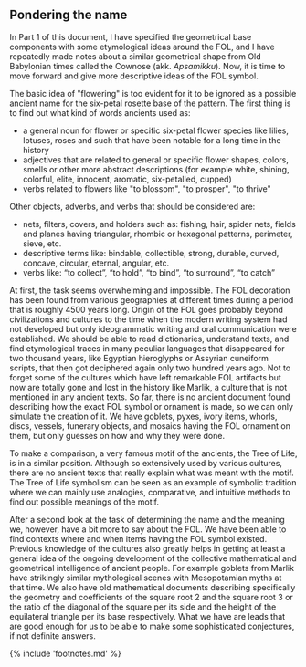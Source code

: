 ## Pondering the name

In Part 1 of this document, I have specified the geometrical base components with some etymological ideas around the FOL, and I have repeatedly made notes about a similar geometrical shape from Old Babylonian times called the Cownose (akk. *Apsamikku*). Now, it is time to move forward and give more descriptive ideas of the FOL symbol.

The basic idea of "flowering" is too evident for it to be ignored as a possible ancient name for the six-petal rosette base of the pattern. The first thing is to find out what kind of words ancients used as:

* a general noun for flower or specific six-petal flower species<!-- cite author="mywildflowers.com" title="Search for example: http://www.mywildflowers.com" date="" location="" type="website" href="http://mywildflowers.com/searchflowers.asp?mode=identify&fshape=fform=%27regular%27%20AND%20rays%3E=6%20AND%20rays%3C=6&leaf=&color=&month=&form=&height=&bloomsize=&cluster=&itype=flower&startAt=0" --> like lilies, lotuses, roses and such that have been notable for a long time in the history
* adjectives that are related to general or specific flower shapes, colors, smells or other more abstract descriptions (for example white, shining, colorful, elite, innocent, aromatic, six-petalled, cupped)
* verbs related to flowers like "to blossom", "to prosper", "to thrive"

Other objects, adverbs, and verbs that should be considered are:

* nets, filters, covers, and holders such as: fishing, hair, spider nets, fields and planes having triangular, rhombic or hexagonal patterns, perimeter, sieve, etc.
* descriptive terms like: bindable, collectible, strong, durable, curved, concave, circular, eternal, angular, etc.
* verbs like: “to collect”, “to hold”, “to bind”, “to surround”, “to catch”

At first, the task seems overwhelming and impossible. The FOL decoration has been found from various geographies at different times during a period that is roughly 4500 years long. Origin of the FOL goes probably beyond civilizations and cultures to the time when the modern writing system had not developed but only ideogrammatic writing and oral communication were established. We should be able to read dictionaries, understand texts, and find etymological traces in many peculiar languages that disappeared for two thousand years, like Egyptian hieroglyphs or Assyrian cuneiform scripts, that then got deciphered again only two hundred years ago. Not to forget some of the cultures which have left remarkable FOL artifacts but now are totally gone and lost in the history like Marlik, a culture that is not mentioned in any ancient texts. So far, there is no ancient document found describing how the exact FOL symbol or ornament is made, so we can only simulate the creation of it. We have goblets, pyxes, ivory items, whorls, discs, vessels, funerary objects, and mosaics having the FOL ornament on them, but only guesses on how and why they were done.

To make a comparison, a very famous motif of the ancients, the Tree of Life<!-- cite author="wikipedia.org" title="Tree of life" date="" location="" type="website" href="https://en.wikipedia.org/wiki/Tree_of_life" -->, is in a similar position. Although so extensively used by various cultures, there are no ancient texts that really explain what was meant with the motif. The Tree of Life symbolism can be seen as an example of symbolic tradition where we can mainly use analogies, comparative, and intuitive methods to find out possible meanings of the motif.

After a second look at the task of determining the name and the meaning we, however, have a bit more to say about the FOL. We have been able to find contexts where and when items having the FOL symbol existed. Previous knowledge of the cultures also greatly helps in getting at least a general idea of the ongoing development of the collective mathematical and geometrical intelligence of ancient people. For example goblets from Marlik have strikingly similar mythological scenes with Mesopotamian myths at that time<!-- cite author="Ali reza Taheri" title="The 'Man-Bull' and the Master of Animals in Mesopotamia and in Iran" date="2013" location="Page 25" type="article" href="http://eijh.modares.ac.ir/article_10530_f9d64ea696255d05e4d6662a27a1a9f1.pdf" -->. We also have old mathematical documents describing specifically the geometry and coefficients of the square root 2 and the square root 3 or the ratio of the diagonal of the square per its side and the height of the equilateral triangle per its base respectively. What we have are leads that are good enough for us to be able to make some sophisticated conjectures, if not definite answers.

{% include 'footnotes.md' %}
